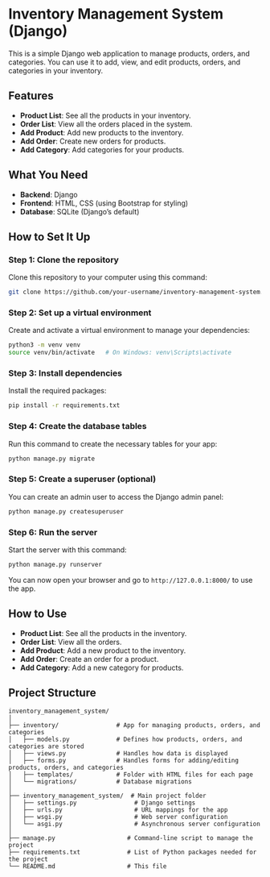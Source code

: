 # Inventory Management System (Django)

This is a simple Django web application to manage products, orders, and categories. You can use it to add, view, and edit products, orders, and categories in your inventory.

## Features

- **Product List**: See all the products in your inventory.
- **Order List**: View all the orders placed in the system.
- **Add Product**: Add new products to the inventory.
- **Add Order**: Create new orders for products.
- **Add Category**: Add categories for your products.

## What You Need

- **Backend**: Django
- **Frontend**: HTML, CSS (using Bootstrap for styling)
- **Database**: SQLite (Django’s default)

## How to Set It Up

### Step 1: Clone the repository

Clone this repository to your computer using this command:

```bash
git clone https://github.com/your-username/inventory-management-system.git
```

### Step 2: Set up a virtual environment

Create and activate a virtual environment to manage your dependencies:

```bash
python3 -m venv venv
source venv/bin/activate   # On Windows: venv\Scripts\activate
```

### Step 3: Install dependencies

Install the required packages:

```bash
pip install -r requirements.txt
```

### Step 4: Create the database tables

Run this command to create the necessary tables for your app:

```bash
python manage.py migrate
```

### Step 5: Create a superuser (optional)

You can create an admin user to access the Django admin panel:

```bash
python manage.py createsuperuser
```

### Step 6: Run the server

Start the server with this command:

```bash
python manage.py runserver
```

You can now open your browser and go to `http://127.0.0.1:8000/` to use the app.

## How to Use

- **Product List**: See all the products in the inventory.
- **Order List**: View all the orders.
- **Add Product**: Add a new product to the inventory.
- **Add Order**: Create an order for a product.
- **Add Category**: Add a new category for products.

## Project Structure

```
inventory_management_system/
│
├── inventory/                # App for managing products, orders, and categories
│   ├── models.py             # Defines how products, orders, and categories are stored
│   ├── views.py              # Handles how data is displayed
│   ├── forms.py              # Handles forms for adding/editing products, orders, and categories
│   ├── templates/            # Folder with HTML files for each page
│   └── migrations/           # Database migrations
│
├── inventory_management_system/  # Main project folder
│   ├── settings.py                # Django settings
│   ├── urls.py                    # URL mappings for the app
│   ├── wsgi.py                    # Web server configuration
│   └── asgi.py                    # Asynchronous server configuration
│
├── manage.py                    # Command-line script to manage the project
├── requirements.txt             # List of Python packages needed for the project
└── README.md                    # This file
```
